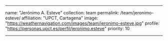 ---

name: "Jerónimo A. Esteve"
collection: team
permalink: /team/jeronimo-esteve/
affiliation: "UPCT, Cartagena"
image: "https://weathernavigation.com/images/team/jeronimo-esteve.jpg"
profile: "https://personas.upct.es/perfil/jeronimo.esteve"
priority: 10

---